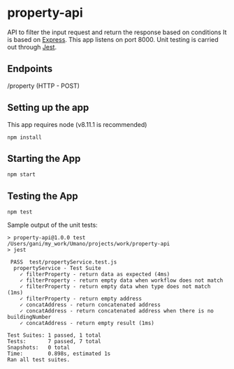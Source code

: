 # property-api

API to filter the input request and return the response based on conditions
It is based on [Express](https://expressjs.com).
This app listens on port 8000.
Unit testing is carried out through [Jest](https://jestjs.io/).

## Endpoints

/property (HTTP - POST)

## Setting up the app

This app requires node (v8.11.1 is recommended)
```
npm install
```

## Starting the App

```
npm start
```

## Testing the App

```
npm test
```

Sample output of the unit tests:
```
> property-api@1.0.0 test /Users/gani/my_work/Umano/projects/work/property-api
> jest

 PASS  test/propertyService.test.js
  propertyService - Test Suite
    ✓ filterProperty - return data as expected (4ms)
    ✓ filterProperty - return empty data when workflow does not match
    ✓ filterProperty - return empty data when type does not match (1ms)
    ✓ filterProperty - return empty address
    ✓ concatAddress - return concatenated address
    ✓ concatAddress - return concatenated address when there is no buildingNumber
    ✓ concatAddress - return empty result (1ms)

Test Suites: 1 passed, 1 total
Tests:       7 passed, 7 total
Snapshots:   0 total
Time:        0.898s, estimated 1s
Ran all test suites.
```